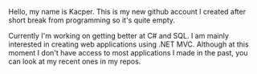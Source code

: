 Hello, my name is Kacper.
This is my new github account I created after short break from programming so it's quite empty. 

Currently I'm working on getting better at C# and SQL. I am mainly interested in creating web applications using .NET MVC.
Although at this moment I don't have access to most applications I made in the past, you can look at my recent ones in my repos.

<!---
KcprZtn/KcprZtn is a ✨ special ✨ repository because its `README.md` (this file) appears on your GitHub profile.
You can click the Preview link to take a look at your changes.
--->
